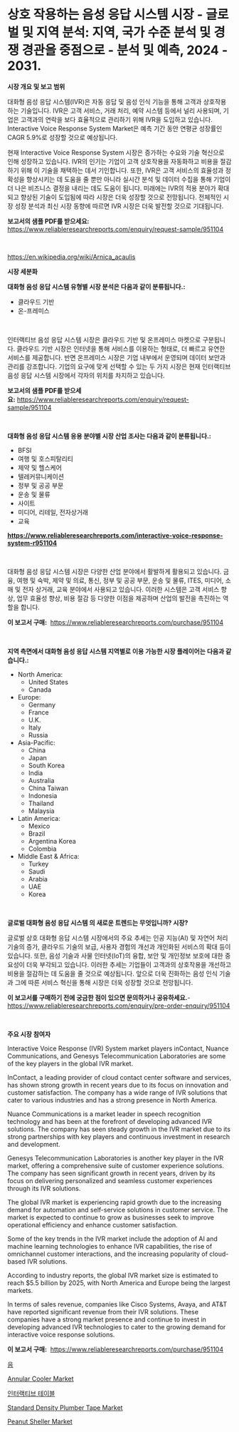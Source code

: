<p><h1>상호 작용하는 음성 응답 시스템 시장 - 글로벌 및 지역 분석: 지역, 국가 수준 분석 및 경쟁 경관을 중점으로 - 분석 및 예측, 2024 - 2031.</h1></p><p><strong>시장 개요 및 보고 범위</strong></p>
<p><p>대화형 음성 응답 시스템(IVR)은 자동 응답 및 음성 인식 기능을 통해 고객과 상호작용하는 기술입니다. IVR은 고객 서비스, 거래 처리, 예약 시스템 등에서 널리 사용되며, 기업은 고객과의 연락을 보다 효율적으로 관리하기 위해 IVR을 도입하고 있습니다. Interactive Voice Response System Market은 예측 기간 동안 연평균 성장률인 CAGR 5.9%로 성장할 것으로 예상됩니다.</p><p>현재 Interactive Voice Response System 시장은 증가하는 수요와 기술 혁신으로 인해 성장하고 있습니다. IVR의 인기는 기업이 고객 상호작용을 자동화하고 비용을 절감하기 위해 이 기술을 채택하는 데서 기인합니다. 또한, IVR은 고객 서비스의 효율성과 정확성을 향상시키는 데 도움을 줄 뿐만 아니라 실시간 분석 및 데이터 수집을 통해 기업이 더 나은 비즈니스 결정을 내리는 데도 도움이 됩니다. 미래에는 IVR의 적용 분야가 확대되고 향상된 기술이 도입됨에 따라 시장은 더욱 성장할 것으로 전망됩니다. 전체적인 시장 성장 분석과 최신 시장 동향에 따르면 IVR 시장은 더욱 발전할 것으로 기대됩니다.</p></p>
<p><strong>보고서의 샘플 PDF를 받으세요:</strong> <a href="https://www.reliableresearchreports.com/enquiry/request-sample/951104">https://www.reliableresearchreports.com/enquiry/request-sample/951104</a></p>
<p>&nbsp;</p>
<p><a href="https://en.wikipedia.org/wiki/Arnica_acaulis">https://en.wikipedia.org/wiki/Arnica_acaulis</a></p>
<p><strong>시장 세분화</strong></p>
<p><strong>대화형 음성 응답 시스템 유형별 시장 분석은 다음과 같이 분류됩니다.:</strong></p>
<p><ul><li>클라우드 기반</li><li>온-프레미스</li></ul></p>
<p>&nbsp;</p>
<p><p>인터랙티브 음성 응답 시스템 시장은 클라우드 기반 및 온프레미스 마켓으로 구분됩니다. 클라우드 기반 시장은 인터넷을 통해 서비스를 이용하는 형태로, 더 빠르고 유연한 서비스를 제공합니다. 반면 온프레미스 시장은 기업 내부에서 운영되며 데이터 보안과 관리를 강조합니다. 기업의 요구에 맞게 선택할 수 있는 두 가지 시장은 현재 인터랙티브 음성 응답 시스템 시장에서 각자의 위치를 차지하고 있습니다.</p></p>
<p><strong>보고서의 샘플 PDF를 받으세요:</strong>&nbsp;<a href="https://www.reliableresearchreports.com/enquiry/request-sample/951104">https://www.reliableresearchreports.com/enquiry/request-sample/951104</a></p>
<p>&nbsp;</p>
<p><strong> 대화형 음성 응답 시스템 응용 분야별 시장 산업 조사는 다음과 같이 분류됩니다.:</strong></p>
<p><ul><li>BFSI</li><li>여행 및 호스피탈리티</li><li>제약 및 헬스케어</li><li>텔레커뮤니케이션</li><li>정부 및 공공 부문</li><li>운송 및 물류</li><li>사이트</li><li>미디어, 리테일, 전자상거래</li><li>교육</li></ul></p>
<p><strong><a href="https://www.reliableresearchreports.com/interactive-voice-response-system-r951104">https://www.reliableresearchreports.com/interactive-voice-response-system-r951104</a></strong></p>
<p>&nbsp;</p>
<p><p>대화형 음성 응답 시스템 시장은 다양한 산업 분야에서 활발하게 활용되고 있습니다. 금융, 여행 및 숙박, 제약 및 의료, 통신, 정부 및 공공 부문, 운송 및 물류, ITES, 미디어, 소매 및 전자 상거래, 교육 분야에서 사용되고 있습니다. 이러한 시스템은 고객 서비스 향상, 업무 효율성 향상, 비용 절감 등 다양한 이점을 제공하며 산업의 발전을 촉진하는 역할을 합니다.</p></p>
<p><strong>이 보고서 구매:</strong>&nbsp; <a href="https://www.reliableresearchreports.com/purchase/951104">https://www.reliableresearchreports.com/purchase/951104</a></p>
<p>&nbsp;</p>
<p><strong>지역 측면에서 대화형 음성 응답 시스템 지역별로 이용 가능한 시장 플레이어는 다음과 같습니다.:</strong></p>
<p><ul>
    <li>
        North America:
        <ul>
            <li>United States</li>
            <li>Canada</li>
        </ul>
    </li>
    <li>
        Europe:
        <ul>
            <li>Germany</li>
            <li>France</li>
            <li>U.K.</li>
            <li>Italy</li>
            <li>Russia</li>
        </ul>
    </li>
    <li>
        Asia-Pacific:
        <ul>
            <li>China</li>
            <li>Japan</li>
            <li>South Korea</li>
            <li>India</li>
            <li>Australia</li>
            <li>China Taiwan</li>
            <li>Indonesia</li>
            <li>Thailand</li>
            <li>Malaysia</li>
        </ul>
    </li>
    <li>
        Latin America:
        <ul>
            <li>Mexico</li>
            <li>Brazil</li>
            <li>Argentina Korea</li>
            <li>Colombia</li>
        </ul>
    </li>
    <li>
        Middle East & Africa:
        <ul>
            <li>Turkey</li>
            <li>Saudi</li>
            <li>Arabia</li>
            <li>UAE</li>
            <li>Korea</li>
        </ul>
    </li>
    </ul></p>
<p>&nbsp;</p>
<p><strong>글로벌 대화형 음성 응답 시스템 의 새로운 트렌드는 무엇입니까? 시장?</strong></p>
<p><p>글로벌 상호 대화형 응답 시스템 시장에서의 주요 추세는 인공 지능(AI) 및 자연어 처리 기술의 증가, 클라우드 기술의 보급, 사용자 경험의 개선과 개인화된 서비스의 확대 등이 있습니다. 또한, 음성 기술과 사물 인터넷(IoT)의 융합, 보안 및 개인정보 보호에 대한 중요성이 더욱 부각되고 있습니다. 이러한 추세는 기업들이 고객과의 상호작용을 개선하고 비용을 절감하는 데 도움을 줄 것으로 예상됩니다. 앞으로 더욱 진화하는 음성 인식 기술과 그에 따른 서비스 혁신을 통해 시장은 더욱 성장할 것으로 전망됩니다.</p></p>
<p><strong>이 보고서를 구매하기 전에 궁금한 점이 있으면 문의하거나 공유하세요.</strong>- <a href="https://www.reliableresearchreports.com/enquiry/pre-order-enquiry/951104">https://www.reliableresearchreports.com/enquiry/pre-order-enquiry/951104</a></p>
<p>&nbsp;</p>
<p><strong>주요 시장 참여자</strong></p>
<p><p>Interactive Voice Response (IVR) System market players inContact, Nuance Communications, and Genesys Telecommunication Laboratories are some of the key players in the global IVR market. </p><p>InContact, a leading provider of cloud contact center software and services, has shown strong growth in recent years due to its focus on innovation and customer satisfaction. The company has a wide range of IVR solutions that cater to various industries and has a strong presence in North America.</p><p>Nuance Communications is a market leader in speech recognition technology and has been at the forefront of developing advanced IVR solutions. The company has seen steady growth in the IVR market due to its strong partnerships with key players and continuous investment in research and development.</p><p>Genesys Telecommunication Laboratories is another key player in the IVR market, offering a comprehensive suite of customer experience solutions. The company has seen significant growth in recent years, driven by its focus on delivering personalized and seamless customer experiences through its IVR solutions.</p><p>The global IVR market is experiencing rapid growth due to the increasing demand for automation and self-service solutions in customer service. The market is expected to continue to grow as businesses seek to improve operational efficiency and enhance customer satisfaction.</p><p>Some of the key trends in the IVR market include the adoption of AI and machine learning technologies to enhance IVR capabilities, the rise of omnichannel customer interactions, and the increasing popularity of cloud-based IVR solutions.</p><p>According to industry reports, the global IVR market size is estimated to reach $5.5 billion by 2025, with North America and Europe being the largest markets.</p><p>In terms of sales revenue, companies like Cisco Systems, Avaya, and AT&T have reported significant revenue from their IVR solutions. These companies have a strong market presence and continue to invest in developing advanced IVR technologies to cater to the growing demand for interactive voice response solutions.</p></p>
<p><strong>이 보고서 구매:</strong>&nbsp;&nbsp;<a href="https://www.reliableresearchreports.com/purchase/951104">https://www.reliableresearchreports.com/purchase/951104</a></p>
<p><p><a href="https://medium.com/@uisoxxuy65/uhmw-%EC%8B%9C%EC%9E%A5-%EC%A0%90%EC%9C%A0%EC%9C%A8-%EB%B0%8F-%EC%83%88%EB%A1%9C%EC%9A%B4-%ED%8A%B8%EB%A0%8C%EB%93%9C-%EB%B6%84%EC%84%9D-%EC%9C%A0%ED%98%95-%EC%9D%91%EC%9A%A9-%EB%B6%84%EC%95%BC-%EC%B5%9C%EC%A2%85-%EC%82%AC%EC%9A%A9%EC%B2%98%EC%97%90-%EB%94%B0%EB%A5%B8-2024%EB%85%84%EB%B6%80%ED%84%B0-2031%EB%85%84%EA%B9%8C%EC%A7%80%EC%9D%98-%EC%98%88%EC%B8%A1-eecfa194d30b">음</a></p><p><a href="https://github.com/staberhelen84/Market-Research-Report-List-1/blob/main/annular-cooler-market.md">Annular Cooler Market</a></p><p><a href="https://github.com/shampaakter36/Market-Research-Report-List-2/blob/main/999101051179.md">인터랙티브 테이블</a></p><p><a href="https://medium.com/@luke.bailey5468/global-standard-density-plumber-tape-market-size-is-expected-to-experience-a-cagr-of-14-4-29fbbf0cf710">Standard Density Plumber Tape Market</a></p><p><a href="https://github.com/trameciabutler45/Market-Research-Report-List-1/blob/main/peanut-sheller-market.md">Peanut Sheller Market</a></p></p>